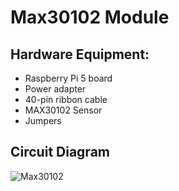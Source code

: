# Max30102 Module #

## Hardware Equipment:

- Raspberry Pi 5 board
- Power adapter
- 40-pin ribbon cable
- MAX30102 Sensor
- Jumpers

## Circuit Diagram



![Max30102](https://p.ipic.vip/qjmulk.jpg)



